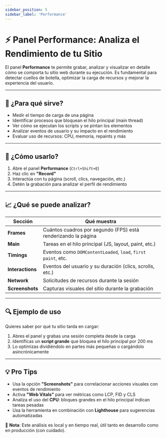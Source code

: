 ```yaml
---
sidebar_position: 5
sidebar_label: 'Performance'
---
```


# ⚡ Panel Performance: Analiza el Rendimiento de tu Sitio

El panel **Performance** te permite grabar, analizar y visualizar en detalle cómo se comporta tu sitio web durante su ejecución. Es fundamental para detectar cuellos de botella, optimizar la carga de recursos y mejorar la experiencia del usuario.

---

## 🎯 ¿Para qué sirve?

- Medir el tiempo de carga de una página
- Identificar procesos que bloquean el hilo principal (main thread)
- Ver cómo se ejecutan los scripts y se pintan los elementos
- Analizar eventos de usuario y su impacto en el rendimiento
- Evaluar uso de recursos: CPU, memoria, repaints y más

---

## 🧪 ¿Cómo usarlo?

1. Abre el panel **Performance** (`Ctrl+Shift+E`)
2. Haz clic en **"Record"**
3. Interactúa con tu página (scroll, clics, navegación, etc.)
4. Detén la grabación para analizar el perfil de rendimiento

---

## 📈 ¿Qué se puede analizar?

| Sección            | Qué muestra                                                  |
|--------------------|--------------------------------------------------------------|
| **Frames**         | Cuántos cuadros por segundo (FPS) está renderizando la página |
| **Main**           | Tareas en el hilo principal (JS, layout, paint, etc.)        |
| **Timings**        | Eventos como `DOMContentLoaded`, `load`, `first paint`, etc. |
| **Interactions**   | Eventos del usuario y su duración (clics, scrolls, etc.)     |
| **Network**        | Solicitudes de recursos durante la sesión                    |
| **Screenshots**    | Capturas visuales del sitio durante la grabación             |

---

## 🔍 Ejemplo de uso

Quieres saber por qué tu sitio tarda en cargar:

1. Abres el panel y grabas una sesión completa desde la carga
2. Identificas un **script grande** que bloquea el hilo principal por 200 ms
3. Lo optimizas dividiéndolo en partes más pequeñas o cargándolo asincrónicamente

---

## 💡 Pro Tips

- Usa la opción **"Screenshots"** para correlacionar acciones visuales con eventos de rendimiento
- Activa **"Web Vitals"** para ver métricas como LCP, FID y CLS
- Analiza el uso del **CPU**: bloques grandes en el hilo principal indican tareas pesadas
- Usa la herramienta en combinación con **Lighthouse** para sugerencias automatizadas

📌 **Nota**: Este análisis es local y en tiempo real, útil tanto en desarrollo como en producción (con cuidado).

